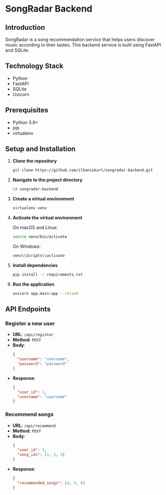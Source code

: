 # SongRadar Backend

## Introduction

SongRadar is a song recommendation service that helps users discover music according to their tastes. This backend service is built using FastAPI and SQLite.

## Technology Stack

- Python
- FastAPI
- SQLite
- Uvicorn

## Prerequisites

- Python 3.8+
- pip
- virtualenv

## Setup and Installation

1. **Clone the repository**

   ```bash
   git clone https://github.com/ilhaniskurt/songradar-backend.git
   ```

2. **Navigate to the project directory**

   ```bash
   cd songradar-backend
   ```

3. **Create a virtual environment**

   ```bash
   virtualenv venv
   ```

4. **Activate the virtual environment**

   On macOS and Linux:

   ```bash
   source venv/bin/activate
   ```

   On Windows:

   ```bash
   venv\\Scripts\\activate
   ```

5. **Install dependencies**

   ```bash
   pip install -r requirements.txt
   ```

6. **Run the application**

   ```bash
   uvicorn app.main:app --reload
   ```

## API Endpoints

### Register a new user

- **URL**: `/api/register`
- **Method**: `POST`
- **Body**:
  ```json
  {
    "username": "username",
    "password": "password"
  }
  ```
- **Response**:
  ```json
  {
    "user_id": 1,
    "username": "username"
  }
  ```

### Recommend songs

- **URL**: `/api/recommend`
- **Method**: `POST`
- **Body**:
  ```json
  {
    "user_id": 1,
    "song_ids": [1, 2, 3]
  }
  ```
- **Response**:
  ```json
  {
    "recommended_songs": [4, 5, 6]
  }
  ```
